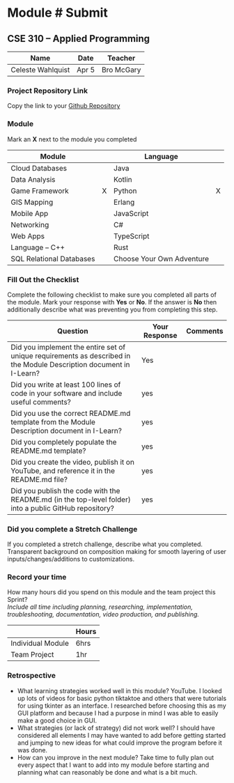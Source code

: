 # Module #<!-- Insert Module Number --> Submit
## CSE 310 – Applied Programming

|Name|Date|Teacher|
|-|-|-|
|Celeste Wahlquist|Apr 5| Bro McGary|

### Project Repository Link
Copy the link to your [Github Repository](https://celeste-nunez.github.io/portfolio/Module3/expressnode/public/shop.html)

### Module
Mark an **X** next to the module you completed

|Module                   | |Language                  | |
|-------------------------|-|--------------------------|-|
|Cloud Databases          | | Java                     | |
|Data Analysis            | | Kotlin                   | |
|Game Framework           |X| Python                   |X|
|GIS Mapping              | | Erlang                   | |
|Mobile App               | | JavaScript               | |
|Networking               | | C#                       | |
|Web Apps                 | | TypeScript               | |
|Language – C++           | | Rust                     | |
|SQL Relational Databases | |Choose Your Own Adventure | |

### Fill Out the Checklist
Complete the following checklist to make sure you completed all parts of the module.  Mark your response with **Yes** or **No**.  If the answer is **No** then additionally describe what was preventing you from completing this step.

|Question                                                                                         |Your Response|Comments|
|--------------------------------------------------------------------------------------------------------------------|-|-|
|Did you implement the entire set of unique requirements as described in the Module Description document in I-Learn? |Yes | |
|Did you write at least 100 lines of code in your software and include useful comments?                              |yes | |
|Did you use the correct README.md template from the Module Description document in I-Learn?                         | yes| |
|Did you completely populate the README.md template?                                                                 | yes| |
|Did you create the video, publish it on YouTube, and reference it in the README.md file?                            |yes | |
|Did you publish the code with the README.md (in the top-level folder) into a public GitHub repository?              | yes| |
 

### Did you complete a Stretch Challenge 
If you completed a stretch challenge, describe what you completed. Transparent background on composition making for smooth layering of user inputs/changes/additions to customizations.


### Record your time
How many hours did you spend on this module and the team project this Sprint?  
*Include all time including planning, researching, implementation, troubleshooting, documentation, video production, and publishing.*

|              |Hours|
|------------------|-|
|Individual Module |6hrs |
|Team Project      | 1hr|

### Retrospective
- What learning strategies worked well in this module?
  YouTube. I looked up lots of videos for basic python tiktaktoe and others that were tutorials for using tkinter as an interface. I researched before choosing this as my GUI platform and because I had a purpose in mind I was able to easily make a good choice in GUI. 
- What strategies (or lack of strategy) did not work well?
  I should have considered all elements I may have wanted to add before getting started and jumping to new ideas for what could improve the program before it was done. 
- How can you improve in the next module?
  Take time to fully plan out every aspect that I want to add into my module before starting and planning what can reasonably be done and what is a bit much.


<!-- Create this Markdown to a PDF and submit it. In visual studio code you can convert this to a pdf with any one of the extensions. -->   